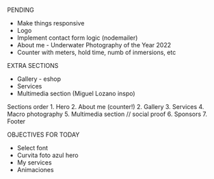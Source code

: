 PENDING 

* Make things responsive
* Logo
* Implement contact form logic (nodemailer)
* About me - Underwater Photography of the Year 2022
* Counter with meters, hold time, numb of inmersions, etc

EXTRA SECTIONS
* Gallery - eshop
* Services
* Multimedia section (Miguel Lozano inspo)


Sections order
    1. Hero
2. About me (counter!)
    2. Gallery
3. Services
    4. Macro photography
5. Multimedia section // social proof
    6. Sponsors
    7. Footer


OBJECTIVES FOR TODAY
- Select font
- Curvita foto azul hero
- My services
- Animaciones